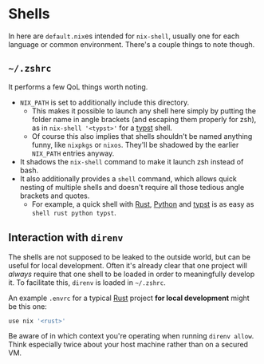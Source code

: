 # Shells

In here are `default.nix`es intended for `nix-shell`, usually one for each language or common environment. There's a couple things to note though.

## `~/.zshrc`

It performs a few QoL things worth noting.

- `NIX_PATH` is set to additionally include this directory.
    - This makes it possible to launch any shell here simply by putting the folder name in angle brackets (and escaping them properly for zsh), as in `nix-shell '<typst>'` for a [typst] shell.
    - Of course this also implies that shells shouldn't be named anything funny, like `nixpkgs` or `nixos`. They'll be shadowed by the earlier `NIX_PATH` entries anyway.
- It shadows the `nix-shell` command to make it launch zsh instead of bash.
- It also additionally provides a `shell` command, which allows quick nesting of multiple shells and doesn't require all those tedious angle brackets and quotes.
    - For example, a quick shell with [Rust], [Python] and [typst] is as easy as `shell rust python typst`.


## Interaction with `direnv`

The shells are not supposed to be leaked to the outside world, but can be useful for local development. Often it's already clear that one project will _always_ require that one shell to be loaded in order to meaningfully develop it. To facilitate this, `direnv` is loaded in `~/.zshrc`.

An example `.envrc` for a typical [Rust] project **for local development** might be this one:

```sh
use nix '<rust>'
```

Be aware of in which context you're operating when running `direnv allow`. Think especially twice about your host machine rather than on a secured VM.

[Rust]: https://www.rust-lang.org/
[Python]: https://www.python.org/
[typst]: https://typst.app/
